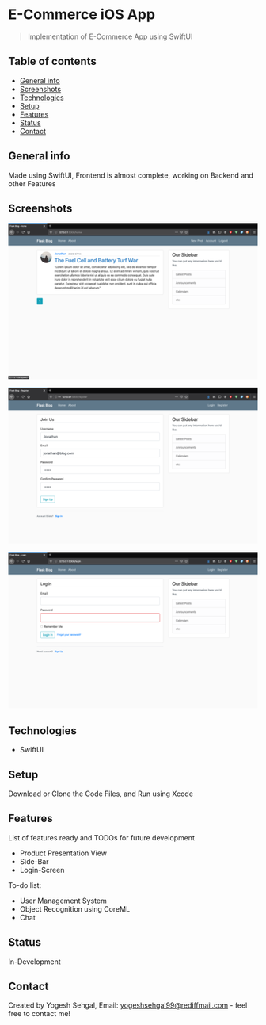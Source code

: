 # E-Commerce iOS App
> Implementation of E-Commerce App using SwiftUI

## Table of contents
* [General info](#general-info)
* [Screenshots](#screenshots)
* [Technologies](#technologies)
* [Setup](#setup)
* [Features](#features)
* [Status](#status)
* [Contact](#contact)

## General info
Made using SwiftUI, Frontend is almost complete, working on Backend and other Features

## Screenshots
![Example screenshot](https://raw.githubusercontent.com/ysehgal147/flask_blog/master/Screenshot%202020-07-15%20at%202.00.16%20AM.png)

![Example screenshot](https://raw.githubusercontent.com/ysehgal147/flask_blog/master/Screenshot%202020-07-15%20at%201.49.17%20AM.png)

![Example screenshot](https://raw.githubusercontent.com/ysehgal147/flask_blog/master/Screenshot%202020-07-15%20at%202.25.00%20AM.png)

## Technologies
* SwiftUI

## Setup
Download or Clone the Code Files, and Run using Xcode

## Features
List of features ready and TODOs for future development
* Product Presentation View
* Side-Bar
* Login-Screen

To-do list:
* User Management System
* Object Recognition using CoreML
* Chat

## Status
In-Development

## Contact
Created by Yogesh Sehgal, Email: [yogeshsehgal99@rediffmail.com](yogeshsehgal99@rediffmail.com) - feel free to contact me!
